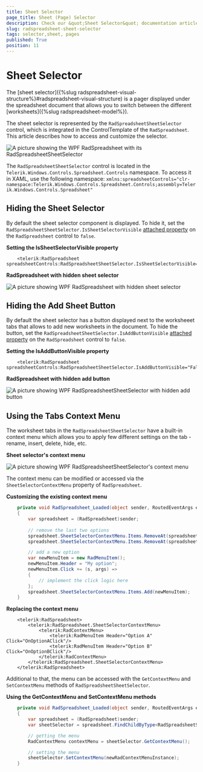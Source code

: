 ```yaml
---
title: Sheet Selector
page_title: Sheet (Page) Selector
description: Check our &quot;Sheet Selector&quot; documentation article for the RadSpreadsheet WPF control.
slug: radspreadsheet-sheet-selector
tags: selector,sheet, pages
published: True
position: 11
---
```


# Sheet Selector

The [sheet selector]({%slug radspreadsheet-visual-structure%}#radspreadsheet-visual-structure) is a pager displayed under the spreadsheet document that allows you to switch between the different [worksheets]({%slug radspreadsheet-model%}).

The sheet selector is represented by the `RadSpreadsheetSheetSelector` control, which is integrated in the ControlTemplate of the `RadSpreadsheet`. This article describes how to access and customize the selector.

![A picture showing the WPF RadSpreadsheet with its RadSpreadsheetSheetSelector](images/radspreadsheet-sheet-selector-overview.png)

The `RadSpreadsheetSheetSelector` control is located in the `Telerik.Windows.Controls.Spreadsheet.Controls` namespace. To access it in XAML, use the following namespace: `xmlns:spreadsheetControls="clr-namespace:Telerik.Windows.Controls.Spreadsheet.Controls;assembly=Telerik.Windows.Controls.Spreadsheet" `

## Hiding the Sheet Selector

By default the sheet selector component is displayed. To hide it, set the `RadSpreadsheetSheetSelector.IsSheetSelectorVisible` [attached property](https://learn.microsoft.com/en-us/dotnet/desktop/wpf/properties/attached-properties-overview?view=netdesktop-9.0) on the `RadSpreadsheet` control to `false`.

__Setting the IsSheetSelectorVisible property__
```XAML
	<telerik:RadSpreadsheet spreadsheetControls:RadSpreadsheetSheetSelector.IsSheetSelectorVisible="False"/>
```

__RadSpreadsheet with hidden sheet selector__  

![A picture showing WPF RadSpreadsheet with hidden sheet selector](images/radspreadsheet-sheet-selector-hidden-selector.png)

## Hiding the Add Sheet Button

By default the sheet selector has a button displayed next to the worksheeet tabs that allows to add new worksheets in the document. To hide the button, set the `RadSpreadsheetSheetSelector.IsAddButtonVisible` [attached property](https://learn.microsoft.com/en-us/dotnet/desktop/wpf/properties/attached-properties-overview?view=netdesktop-9.0) on the `RadSpreadsheet` control to `false`.

__Setting the IsAddButtonVisible property__
```XAML
	<telerik:RadSpreadsheet spreadsheetControls:RadSpreadsheetSheetSelector.IsAddButtonVisible="False"/>
```

__RadSpreadsheet with hidden add button__  

![A picture showing WPF RadSpreadsheetSheetSelector with hidden add button](images/radspreadsheet-sheet-selector-hidden-add-button.png)

## Using the Tabs Context Menu

The worksheet tabs in the `RadSpreadsheetSheetSelector` have a built-in context menu which allows you to apply few different settings on the tab - rename, insert, delete, hide, etc.

__Sheet selector's context menu__  

![A picture showing WPF RadSpreadsheetSheetSelector's context menu](images/radspreadsheet-sheet-selector-context-menu.png)

The context menu can be modified or accessed via the `SheetSelectorContextMenu` property of `RadSpreadsheet`.

__Customizing the existing context menu__
```C#
	private void RadSpreadsheet_Loaded(object sender, RoutedEventArgs e)
	{
		var spreadsheet = (RadSpreadsheet)sender;
		
		// remove the last two options
		spreadsheet.SheetSelectorContextMenu.Items.RemoveAt(spreadsheet.SheetSelectorContextMenu.Items.Count - 1);
		spreadsheet.SheetSelectorContextMenu.Items.RemoveAt(spreadsheet.SheetSelectorContextMenu.Items.Count - 1);

		// add a new option
		var newMenuItem = new RadMenuItem();
		newMenuItem.Header = "My option";
		newMenuItem.Click += (s, args) =>
		{
			// implement the click logic here
		};
		spreadsheet.SheetSelectorContextMenu.Items.Add(newMenuItem);
	}
```

__Replacing the context menu__
```XAML
	<telerik:RadSpreadsheet>
		<telerik:RadSpreadsheet.SheetSelectorContextMenu>
			<telerik:RadContextMenu>
				<telerik:RadMenuItem Header="Option A" Click="OnOptionAClick"/>
				<telerik:RadMenuItem Header="Option B" Click="OnOptionBClick"/>
			</telerik:RadContextMenu>
		</telerik:RadSpreadsheet.SheetSelectorContextMenu>
	</telerik:RadSpreadsheet>
```

Additional to that, the menu can be accessed with the `GetContextMenu` and `SetContextMenu` methods of `RadSpreadsheetSheetSelector`.

__Using the GetContextMenu and SetContextMenu methods__
```C#
	private void RadSpreadsheet_Loaded(object sender, RoutedEventArgs e)
	{
		var spreadsheet = (RadSpreadsheet)sender;
		var sheetSelector = spreadsheet.FindChildByType<RadSpreadsheetSheetSelector>();

		// getting the menu
		RadContextMenu contextMenu = sheetSelector.GetContextMenu();

		// setting the menu
		sheetSelector.SetContextMenu(newRadContextMenuInstance);
	}
```